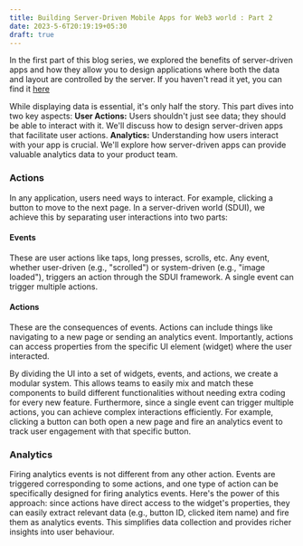 ```yaml
---
title: Building Server-Driven Mobile Apps for Web3 world : Part 2
date: 2023-5-6T20:19:19+05:30
draft: true
---
```


In the first part of this blog series, we explored the benefits of server-driven apps and how they allow you to design applications where both the data and layout are controlled by the server. If you haven't read it yet, you can find it [here](https://ninadmg.in/posts/building-server-driven-mobile-apps-for-web3-world/)

While displaying data is essential, it's only half the story. This part dives into two key aspects:
**User Actions:** Users shouldn't just see data; they should be able to interact with it. We'll discuss how to design server-driven apps that facilitate user actions.
**Analytics:** Understanding how users interact with your app is crucial. We'll explore how server-driven apps can provide valuable analytics data to your product team.

### Actions

In any application, users need ways to interact. For example, clicking a button to move to the next page. In a server-driven world (SDUI), we achieve this by separating user interactions into two parts:

#### Events

These are user actions like taps, long presses, scrolls, etc. Any event, whether user-driven (e.g., "scrolled") or system-driven (e.g., "image loaded"), triggers an action through the SDUI framework. A single event can trigger multiple actions.

#### Actions 

These are the consequences of events. Actions can include things like navigating to a new page or sending an analytics event. Importantly, actions can access properties from the specific UI element (widget) where the user interacted.

By dividing the UI into a set of widgets, events, and actions, we create a modular system. This allows teams to easily mix and match these components to build different functionalities without needing extra coding for every new feature.
Furthermore, since a single event can trigger multiple actions, you can achieve complex interactions efficiently. For example, clicking a button can both open a new page and fire an analytics event to track user engagement with that specific button.

### Analytics

Firing analytics events is not different from any other action.
Events are triggered corresponding to some actions, and one type of action can be specifically designed for firing analytics events.
Here's the power of this approach: since actions have direct access to the widget's properties, they can easily extract relevant data (e.g., button ID, clicked item name) and fire them as analytics events. This simplifies data collection and provides richer insights into user behaviour.


